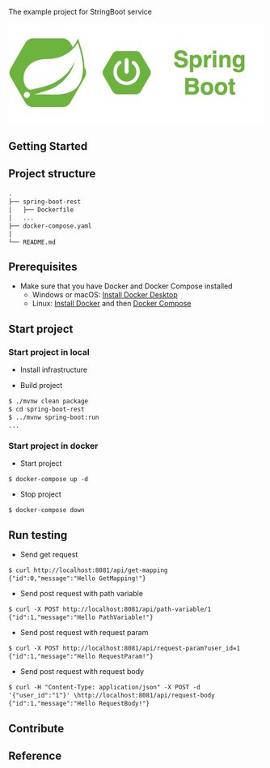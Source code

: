 The example project for StringBoot service

<div align="center">
    <img src="./assets/images/spring_boot_icon.png"/>
</div>

## Getting Started

## Project structure
```
.
├── spring-boot-rest
│   ├── Dockerfile
│   ...
├── docker-compose.yaml
|
└── README.md
```

## Prerequisites
- Make sure that you have Docker and Docker Compose installed
  - Windows or macOS:
    [Install Docker Desktop](https://www.docker.com/get-started)
  - Linux: [Install Docker](https://www.docker.com/get-started) and then
    [Docker Compose](https://github.com/docker/compose)

## Start project
### Start project in local

- Install infrastructure

- Build project
```shell script
$ ./mvnw clean package
$ cd spring-boot-rest
$ ../mvnw spring-boot:run
...
```

### Start project in docker 

- Start project
```shell script
$ docker-compose up -d
```

- Stop project
```shell script
$ docker-compose down
```

## Run testing

- Send get request
```shell script
$ curl http://localhost:8081/api/get-mapping
{"id":0,"message":"Hello GetMapping!"}
```

- Send post request with path variable
```shell script
$ curl -X POST http://localhost:8081/api/path-variable/1
{"id":1,"message":"Hello PathVariable!"}
```

- Send post request with request param
```shell script
$ curl -X POST http://localhost:8081/api/request-param?user_id=1
{"id":1,"message":"Hello RequestParam!"}
```

- Send post request with request body
```shell script
$ curl -H "Content-Type: application/json" -X POST -d '{"user_id":"1"}' \http://localhost:8081/api/request-body
{"id":1,"message":"Hello RequestBody!"}
```

## Contribute

## Reference